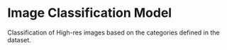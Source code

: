# Image Classification Model
 Classification of High-res images based on the categories defined in the dataset.
